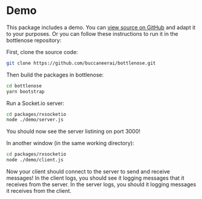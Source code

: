 # Demo

This package includes a demo.  You can [view source on GitHub]() and adapt it to your purposes.  Or you can follow these instructions to run it in the bottlenose repository:

First, clone the source code:
```bash
git clone https://github.com/buccaneerai/bottlenose.git
```

Then build the packages in bottlenose:
```bash
cd bottlenose
yarn bootstrap
```

Run a Socket.io server:
```bash
cd packages/rxsocketio
node ./demo/server.js
```
You should now see the server listining on port 3000!

In another window (in the same working directory):
```bash
cd packages/rxsocketio
node ./demo/client.js
```
Now your client should connect to the server to send and receive messages!  In the client logs, you should see it logging messages that it receives from the server.  In the server logs, you should it logging messages it receives from the client.